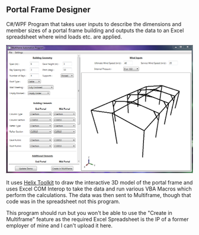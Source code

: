 Portal Frame Designer
--------------------------

C#/WPF Program that takes user inputs to describe the dimensions and member sizes of a portal frame building and outputs the data to an Excel spreadsheet where wind loads etc. are applied.

![PortalFrame](PortalFrame.png)

It uses [Helix Toolkit](https://github.com/helix-toolkit) to draw the interactive 3D model of the portal frame and uses Excel COM Interop to take the data and run various VBA Macros which perform the calculations.  The data was then sent to Multiframe, though that code was in the spreadsheet not this program.

This program should run but you won't be able to use the "Create in Multiframe" feature as the required Excel Spreadsheet is the IP of a former employer of mine and I can't upload it here.